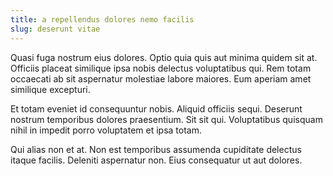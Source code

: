 ```yaml
---
title: a repellendus dolores nemo facilis
slug: deserunt vitae
---
```


Quasi fuga nostrum eius dolores. Optio quia quis aut minima quidem sit at. Officiis placeat similique ipsa nobis delectus voluptatibus qui. Rem totam occaecati ab sit aspernatur molestiae labore maiores. Eum aperiam amet similique excepturi.

Et totam eveniet id consequuntur nobis. Aliquid officiis sequi. Deserunt nostrum temporibus dolores praesentium. Sit sit qui. Voluptatibus quisquam nihil in impedit porro voluptatem et ipsa totam.

Qui alias non et at. Non est temporibus assumenda cupiditate delectus itaque facilis. Deleniti aspernatur non. Eius consequatur ut aut dolores.
